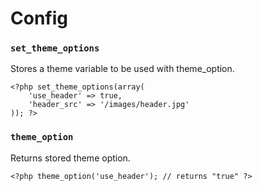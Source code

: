 # Config

### `set_theme_options`

Stores a theme variable to be used with theme_option.

	<?php set_theme_options(array(
	    'use_header' => true,
	    'header_src' => '/images/header.jpg'
	)); ?>

### `theme_option`

Returns stored theme option.

	<?php theme_option('use_header'); // returns "true" ?>